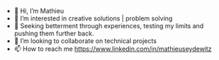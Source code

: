 - 👋 Hi, I’m Mathieu
- 👀 I’m interested in creative solutions | problem solving
- 🌱 Seeking betterment through experiences, testing my limits and pushing them further back.
- 💞️ I’m looking to collaborate on technical projects 
- 📫 How to reach me https://www.linkedin.com/in/mathieuseydewitz

<!---
MatjoVS/MatjoVS is a ✨ special ✨ repository because its `README.md` (this file) appears on your GitHub profile.
You can click the Preview link to take a look at your changes.
--->
